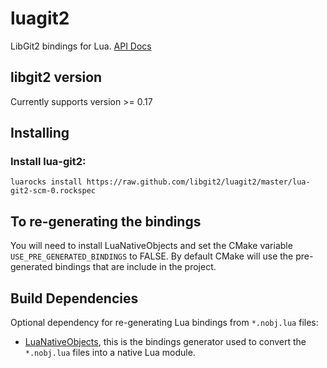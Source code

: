 luagit2
=======

LibGit2 bindings for Lua. [API Docs](http://libgit2.github.com/luagit2/)

libgit2 version
---------------

Currently supports version >= 0.17

Installing
----------

### Install lua-git2:

	luarocks install https://raw.github.com/libgit2/luagit2/master/lua-git2-scm-0.rockspec


To re-generating the bindings
-----------------------------

You will need to install LuaNativeObjects and set the CMake variable `USE_PRE_GENERATED_BINDINGS` to FALSE.
By default CMake will use the pre-generated bindings that are include in the project.

Build Dependencies
------------------

Optional dependency for re-generating Lua bindings from `*.nobj.lua` files:

* [LuaNativeObjects](https://github.com/Neopallium/LuaNativeObjects), this is the bindings generator used to convert the `*.nobj.lua` files into a native Lua module.


